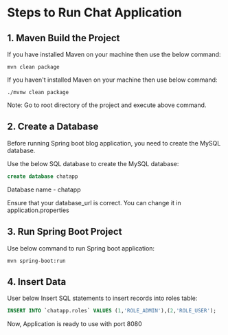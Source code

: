 # Steps to Run Chat Application
## 1. Maven Build the Project
If you have installed Maven on your machine then use the below command:
```
mvn clean package
```
If you haven't installed Maven on your machine then use below command:
```
./mvnw clean package
 ```
Note: Go to root directory of the project and execute above command.
## 2. Create a Database
Before running Spring boot blog application, you need to create the MySQL database.

Use the below SQL database to create the MySQL database:
 ```sql
 create database chatapp
 ```
Database name - chatapp

Ensure that your database_url is correct. You can change it in application.properties
## 3. Run Spring Boot Project
Use below command to run Spring boot application:
 ```
 mvn spring-boot:run
 ```
## 4. Insert Data
User below Insert SQL statements to insert records into roles table:
```sql
INSERT INTO `chatapp.roles` VALUES (1,'ROLE_ADMIN'),(2,'ROLE_USER');
```
Now, Application is ready to use with port 8080